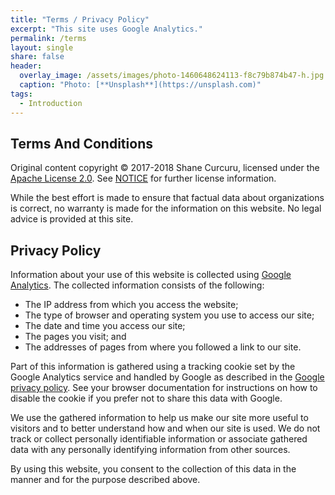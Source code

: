 ```yaml
---
title: "Terms / Privacy Policy"
excerpt: "This site uses Google Analytics."
permalink: /terms
layout: single
share: false
header:
  overlay_image: /assets/images/photo-1460648624113-f8c79b874b47-h.jpg
  caption: "Photo: [**Unsplash**](https://unsplash.com)"
tags:
  - Introduction
---
```


## Terms And Conditions

Original content copyright &copy; 2017-2018 Shane Curcuru, licensed under the [Apache License 2.0](LICENSE).  See [NOTICE](NOTICE) for further license information.

While the best effort is made to ensure that factual data about organizations is correct, no warranty is made for the information on this website.  No legal advice is provided at this site.

## Privacy Policy

Information about your use of this website is collected using [Google Analytics](https://www.google.com/analytics/). The collected information consists of the following:

-  The IP address from which you access the website;
-  The type of browser and operating system you use to access our site;
-  The date and time you access our site;
-  The pages you visit; and
-  The addresses of pages from where you followed a link to our site.

Part of this information is gathered using a tracking cookie set by the Google Analytics service and handled by Google as described in the [Google privacy policy](https://www.google.com/policies/privacy/). See your browser documentation for instructions on how to disable the cookie if you prefer not to share this data with Google.

We use the gathered information to help us make our site more useful to visitors and to better understand how and when our site is used. We do not track or collect personally identifiable information or associate gathered data with any personally identifying information from other sources.

By using this website, you consent to the collection of this data in the manner and for the purpose described above.
